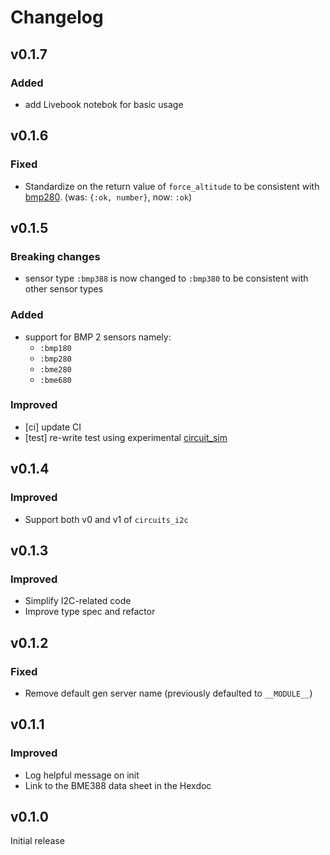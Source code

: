 # Changelog

## v0.1.7

### Added

- add Livebook notebok for basic usage

## v0.1.6

### Fixed

- Standardize on the return value of `force_altitude` to be consistent with [bmp280](https://github.com/elixir-sensors/bmp280). (was: `{:ok, number}`, now: `:ok`)

## v0.1.5

### Breaking changes

- sensor type `:bmp388` is now changed to `:bmp380` to be consistent with other sensor types

### Added

- support for BMP 2 sensors namely:
  - `:bmp180`
  - `:bmp280`
  - `:bme280`
  - `:bme680`

### Improved

- [ci] update CI
- [test] re-write test using experimental [circuit_sim](https://github.com/elixir-circuits/circuits_sim)

## v0.1.4

### Improved

- Support both v0 and v1 of `circuits_i2c`

## v0.1.3

### Improved

- Simplify I2C-related code
- Improve type spec and refactor

## v0.1.2

### Fixed

- Remove default gen server name (previously defaulted to `__MODULE__`)

## v0.1.1

### Improved

- Log helpful message on init
- Link to the BME388 data sheet in the Hexdoc

## v0.1.0

Initial release
